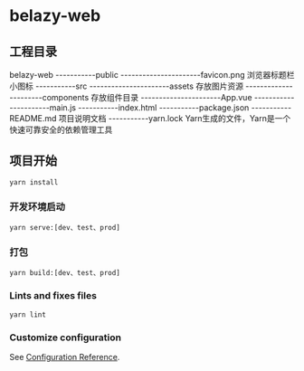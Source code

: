 # belazy-web


## 工程目录
belazy-web
-----------public
----------------------favicon.png 浏览器标题栏小图标
-----------src
----------------------assets 存放图片资源
----------------------components 存放组件目录
----------------------App.vue
----------------------main.js
-----------index.html
-----------package.json
-----------README.md 项目说明文档
-----------yarn.lock Yarn生成的文件，Yarn是一个快速可靠安全的依赖管理工具



## 项目开始
```
yarn install
```

### 开发环境启动
```
yarn serve:[dev、test、prod]
```

### 打包
```
yarn build:[dev、test、prod]
```

### Lints and fixes files
```
yarn lint
```

### Customize configuration
See [Configuration Reference](https://cli.vuejs.org/config/).



